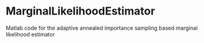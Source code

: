 # MarginalLikelihoodEstimator
Matlab code for the adaptive annealed importance sampling based marginal likelihood estimator
